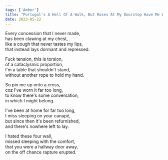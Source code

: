 ```yaml
---
tags: ['Amber']
title: "Portugal's A Hell Of A Walk, But Roses At My Doorstep Have Me Worried You're Out On The Prowl"
date: 2023-05-22
---
```


Every concession that I never made,  
has been clawing at my chest,  
like a cough that never tastes my lips,  
that instead lays dormant and repressed.

Fuck tension, this is torsion,  
of a cataclysmic proportion,   
I'm a table that shouldn't stand,  
without another rope to hold my hand.

So pin me up onto a cross,  
coz I've worn it far too long,  
to know there's some conversation,  
in which I might belong.

I've been at home for far too long,  
I miss sleeping on your canapé,  
but since then it's been refurnished,  
and there's nowhere left to lay.

I hated these four wall,  
missed sleeping with the comfort,  
that you were a hallway door away,  
on the off chance rapture erupted.
